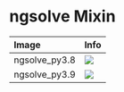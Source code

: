 
# ngsolve Mixin

| Image  | Info |
| :----- | :--- |
| ngsolve_py3.8 | [![](https://img.shields.io/docker/pulls/pymor/ngsolve_py3.8.svg)](https://hub.docker.com/repository/docker/pymor/ngsolve_py3.8 "ngsolve mixin") |
| ngsolve_py3.9 | [![](https://img.shields.io/docker/pulls/pymor/ngsolve_py3.9.svg)](https://hub.docker.com/repository/docker/pymor/ngsolve_py3.9 "ngsolve mixin") |
